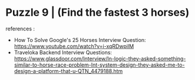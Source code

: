 # Puzzle 9 | (Find the fastest 3 horses)

references :
- How To Solve Google's 25 Horses Interview Question:
https://www.youtube.com/watch?v=i-xqRDwpilM
- Traveloka Backend Interview Questions:
https://www.glassdoor.com/Interview/In-logic-they-asked-something-similar-to-horse-race-problem-Int-system-design-they-asked-me-to-design-a-platform-that-u-QTN_4479188.htm